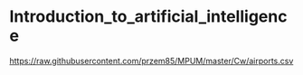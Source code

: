 # Introduction_to_artificial_intelligence

https://raw.githubusercontent.com/przem85/MPUM/master/Cw/airports.csv
